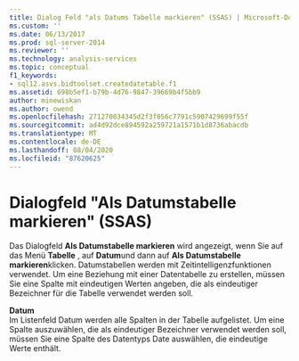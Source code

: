 ```yaml
---
title: Dialog Feld "als Datums Tabelle markieren" (SSAS) | Microsoft-Dokumentation
ms.custom: ''
ms.date: 06/13/2017
ms.prod: sql-server-2014
ms.reviewer: ''
ms.technology: analysis-services
ms.topic: conceptual
f1_keywords:
- sql12.asvs.bidtoolset.createdatetable.f1
ms.assetid: 698b5ef1-b79b-4d76-9847-39669b4f5bb9
author: minewiskan
ms.author: owend
ms.openlocfilehash: 271270034345d2f3f056c7791c5907429699f55f
ms.sourcegitcommit: ad4d92dce894592a259721a1571b1d8736abacdb
ms.translationtype: MT
ms.contentlocale: de-DE
ms.lasthandoff: 08/04/2020
ms.locfileid: "87620625"
---
```

# <a name="mark-as-date-table-dialog-box-ssas"></a>Dialogfeld "Als Datumstabelle markieren" (SSAS)
  Das Dialogfeld **Als Datumstabelle markieren** wird angezeigt, wenn Sie auf das Menü **Tabelle** , auf **Datum**und dann auf **Als Datumstabelle markieren**klicken. Datumstabellen werden mit Zeitintelligenzfunktionen verwendet. Um eine Beziehung mit einer Datentabelle zu erstellen, müssen Sie eine Spalte mit eindeutigen Werten angeben, die als eindeutiger Bezeichner für die Tabelle verwendet werden soll.  
  
 **Datum**  
 Im Listenfeld Datum werden alle Spalten in der Tabelle aufgelistet. Um eine Spalte auszuwählen, die als eindeutiger Bezeichner verwendet werden soll, müssen Sie eine Spalte des Datentyps Date auswählen, die eindeutige Werte enthält.  
  
  

